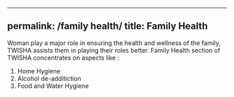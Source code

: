 ---
permalink: /family health/
title: Family Health 
----

Woman play a major role in ensuring the health and wellness of the family, TWISHA assists them in playing their roles better. Family Health section of TWISHA concentrates on aspects like :
1. Home Hygiene
2. Alcohol de-additiction
3. Food and Water Hygiene

